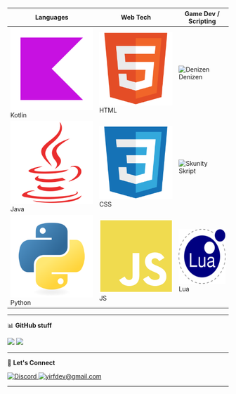 

| Languages       | Web Tech        | Game Dev / Scripting       |
|----------------|------------------|-----------------------------|
| ![Kotlin](https://raw.githubusercontent.com/devicons/devicon/master/icons/kotlin/kotlin-plain.svg) Kotlin  | ![HTML](https://raw.githubusercontent.com/devicons/devicon/master/icons/html5/html5-original.svg) HTML  | ![Denizen](https://www.spigotmc.org/data/resource_icons/21/21039.jpg?1540950141) Denizen |
| ![Java](https://raw.githubusercontent.com/devicons/devicon/master/icons/java/java-plain.svg) Java  | ![CSS](https://raw.githubusercontent.com/devicons/devicon/master/icons/css3/css3-original.svg) CSS  | ![Skunity](https://avatars.githubusercontent.com/u/35111483) Skript |
| ![Python](https://raw.githubusercontent.com/devicons/devicon/master/icons/python/python-original.svg) Python  | ![JavaScript](https://raw.githubusercontent.com/devicons/devicon/master/icons/javascript/javascript-plain.svg) JS | <img src="https://raw.githubusercontent.com/devicons/devicon/master/icons/lua/lua-original.svg" alt="Lua" width="125" height="125" /> Lua |

---

📊 **GitHub stuff**

<p>
  <img src="https://github-readme-stats.vercel.app/api?username=Yirf&show_icons=true&theme=tokyonight&hide_border=true" />
  <img src="https://github-readme-stats.vercel.app/api/top-langs/?username=Yirf&layout=compact&theme=tokyonight&hide_border=true" />
</p>

---

🤝 **Let's Connect**
<p>
  <a href="https://discord.com/users/992583886393593986" target="_blank">
    <img src="https://img.shields.io/badge/Discord-%237289DA.svg?style=for-the-badge&logo=discord&logoColor=white" alt="Discord">
  </a>
  <a href="mailto:yirfdev@gmail.com" target="_blank">
    <img src="https://img.shields.io/badge/Email-D14836?style=for-the-badge&logo=gmail&logoColor=white" alt="yirfdev@gmail.com">
  </a>
</p>

---

